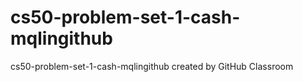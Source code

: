 # cs50-problem-set-1-cash-mqlingithub
cs50-problem-set-1-cash-mqlingithub created by GitHub Classroom
